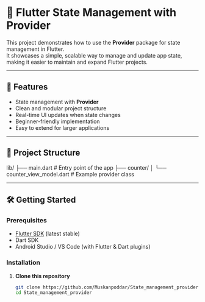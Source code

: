 # 📱 Flutter State Management with Provider

This project demonstrates how to use the **Provider** package for state management in Flutter.  
It showcases a simple, scalable way to manage and update app state, making it easier to maintain and expand Flutter projects.

---

## 🚀 Features
- State management with **Provider**
- Clean and modular project structure
- Real-time UI updates when state changes
- Beginner-friendly implementation
- Easy to extend for larger applications

---

## 📂 Project Structure
lib/
├── main.dart # Entry point of the app
├── counter/
│ └── counter_view_model.dart # Example provider class

---

## 🛠️ Getting Started

### Prerequisites
- [Flutter SDK](https://docs.flutter.dev/get-started/install) (latest stable)
- Dart SDK
- Android Studio / VS Code (with Flutter & Dart plugins)

### Installation

1. **Clone this repository**
   ```bash
   git clone https://github.com/Muskanpoddar/State_management_provider.git
   cd State_management_provider

   ```
   
